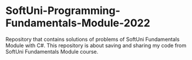# SoftUni-Programming-Fundamentals-Module-2022
Repository that contains solutions of problems of SoftUni Fundamentals Module with C#.
This repository is about saving and sharing my code from SoftUni Fundamentals Module course. 
